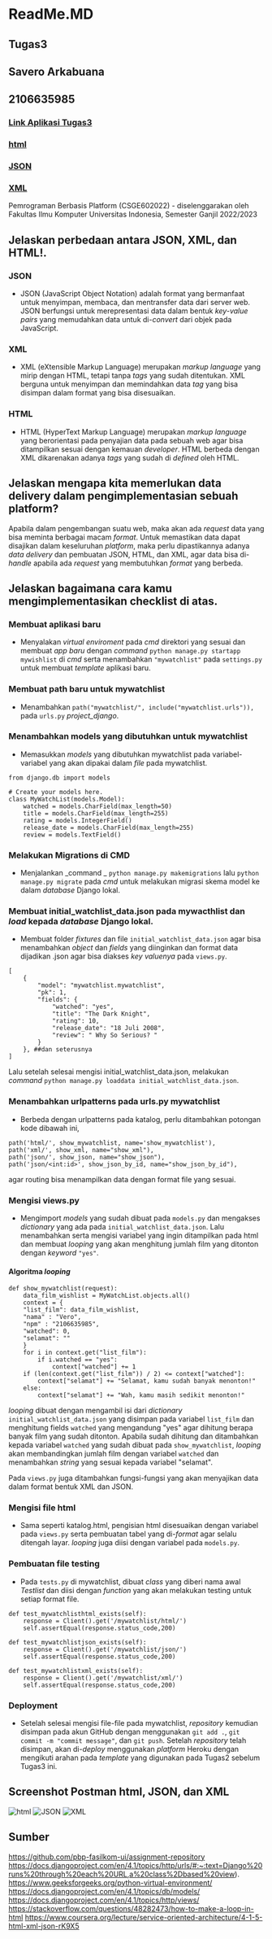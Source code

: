 # ReadMe.MD 
## Tugas3
## Savero Arkabuana
## 2106635985

### [Link Aplikasi Tugas3](https://veroarkabuana.herokuapp.com/mywatchlist/)
### [html](https://veroarkabuana.herokuapp.com/mywatchlist/html/)
### [JSON](https://veroarkabuana.herokuapp.com/mywatchlist/json/)
### [XML](https://veroarkabuana.herokuapp.com/mywatchlist/xml/)

Pemrograman Berbasis Platform (CSGE602022) - diselenggarakan oleh Fakultas Ilmu Komputer Universitas Indonesia, Semester Ganjil 2022/2023

## Jelaskan perbedaan antara JSON, XML, dan HTML!.

### JSON
- JSON (JavaScript Object Notation) adalah format yang bermanfaat untuk menyimpan, membaca, dan mentransfer data dari server web. JSON berfungsi untuk merepresentasi data dalam bentuk _key-value pairs_ yang memudahkan data untuk di-_convert_ dari objek pada JavaScript.

### XML
- XML (eXtensible Markup Language) merupakan _markup language_ yang mirip dengan HTML, tetapi tanpa _tags_ yang sudah ditentukan. XML berguna untuk menyimpan dan memindahkan data _tag_ yang bisa disimpan dalam format yang bisa disesuaikan.

### HTML
- HTML (HyperText Markup Language) merupakan _markup language_ yang berorientasi pada penyajian data pada sebuah web agar bisa ditampilkan sesuai dengan kemauan _developer_. HTML berbeda dengan XML dikarenakan adanya _tags_ yang sudah di _defined_ oleh HTML.

## Jelaskan mengapa kita memerlukan data delivery dalam pengimplementasian sebuah platform?

Apabila dalam pengembangan suatu web, maka akan ada _request_ data yang bisa meminta berbagai macam _format_. Untuk memastikan data dapat disajikan dalam keseluruhan _platform_, maka perlu dipastikannya adanya _data delivery_ dan pembuatan JSON, HTML, dan XML, agar data bisa di-_handle_ apabila ada _request_ yang membutuhkan _format_ yang berbeda.


## Jelaskan bagaimana cara kamu mengimplementasikan checklist di atas.


### Membuat aplikasi baru

- Menyalakan _virtual enviroment_ pada _cmd_ direktori yang sesuai dan membuat _app baru_ dengan _command_ ```python manage.py startapp mywishlist``` di _cmd_ serta menambahkan ```"mywatchlist"``` pada ```settings.py``` untuk membuat _template_ aplikasi baru.


### Membuat path baru untuk mywatchlist

- Menambahkan ```path("mywatchlist/", include("mywatchlist.urls")),``` pada ```urls.py``` _project_django_.


### Menambahkan models yang dibutuhkan untuk mywatchlist

- Memasukkan _models_ yang dibutuhkan mywatchlist pada variabel-variabel yang akan dipakai dalam _file_ pada mywatchlist.

```
from django.db import models

# Create your models here.
class MyWatchList(models.Model):
    watched = models.CharField(max_length=50)
    title = models.CharField(max_length=255)
    rating = models.IntegerField()
    release_date = models.CharField(max_length=255)
    review = models.TextField()
```


### Melakukan Migrations di CMD

- Menjalankan _command _ ```python manage.py makemigrations``` lalu ```python manage.py migrate``` pada _cmd_ untuk melakukan migrasi skema model ke dalam _database_ Django lokal.


### Membuat initial_watchlist_data.json pada mywacthlist dan _load_ kepada _database_ Django lokal.

- Membuat folder _fixtures_ dan file ```initial_watchlist_data.json``` agar bisa menambahkan _object_ dan _fields_ yang diinginkan dan format data dijadikan .json agar bisa diakses _key valuenya_ pada ```views.py```.

```
[
    {
        "model": "mywatchlist.mywatchlist",
        "pk": 1,
        "fields": {
            "watched": "yes",
            "title": "The Dark Knight",
            "rating": 10,
            "release_date": "18 Juli 2008",
            "review": " Why So Serious? "
        }
    }, ##dan seterusnya
]
```

Lalu setelah selesai mengisi initial_watchlist_data.json, melakukan _command_ ```python manage.py loaddata initial_watchlist_data.json```.


### Menambahkan urlpatterns pada urls.py mywatchlist

- Berbeda dengan urlpatterns pada katalog, perlu ditambahkan potongan kode dibawah ini,

```
path('html/', show_mywatchlist, name='show_mywatchlist'),
path('xml/', show_xml, name="show_xml"),
path('json/', show_json, name="show_json"),
path('json/<int:id>', show_json_by_id, name="show_json_by_id"),
```

agar routing bisa menampilkan data dengan format file yang sesuai.


### Mengisi views.py

- Mengimport _models_ yang sudah dibuat pada ```models.py``` dan mengakses _dictionary_ yang ada pada ```initial_watchlist_data.json```. Lalu menambahkan serta mengisi variabel yang ingin ditampilkan pada html dan membuat _looping_ yang akan menghitung jumlah film yang ditonton dengan _keyword_ ```"yes"```.

#### Algoritma _looping_

```
def show_mywatchlist(request):
    data_film_wishlist = MyWatchList.objects.all()
    context = {
    "list_film": data_film_wishlist,
    "nama" : "Vero",
    "npm" : "2106635985",
    "watched": 0,
    "selamat": ""
    }
    for i in context.get("list_film"):
        if i.watched == "yes":
            context["watched"] += 1
    if (len(context.get("list_film")) / 2) <= context["watched"]:
        context["selamat"] += "Selamat, kamu sudah banyak menonton!"
    else:
        context["selamat"] += "Wah, kamu masih sedikit menonton!"
```

_looping_ dibuat dengan mengambil isi dari _dictionary_ ```initial_watchlist_data.json``` yang disimpan pada variabel ```list_film``` dan menghitung fields ```watched``` yang mengandung "yes" agar dihitung berapa banyak film yang sudah ditonton. Apabila sudah dihitung dan ditambahkan kepada variabel ```watched``` yang sudah dibuat pada ```show_mywatchlist```, _looping_ akan membandingkan jumlah film dengan variabel ```watched``` dan menambahkan _string_ yang sesuai kepada variabel "selamat".

Pada ```views.py``` juga ditambahkan fungsi-fungsi yang akan menyajikan data dalam format bentuk XML dan JSON.


### Mengisi file html

- Sama seperti katalog.html, pengisian html disesuaikan dengan variabel pada ```views.py``` serta pembuatan tabel yang di-_format_ agar selalu ditengah layar. _looping_ juga diisi dengan variabel pada ```models.py```.


### Pembuatan file testing

- Pada ```tests.py``` di mywatchlist, dibuat _class_ yang diberi nama awal _Testlist_ dan diisi dengan _function_ yang akan melakukan testing untuk setiap format file.

```
def test_mywatchlisthtml_exists(self):
    response = Client().get('/mywatchlist/html/')
    self.assertEqual(response.status_code,200)

def test_mywatchlistjson_exists(self):
    response = Client().get('/mywatchlist/json/')
    self.assertEqual(response.status_code,200)

def test_mywatchlistxml_exists(self):
    response = Client().get('/mywatchlist/xml/')
    self.assertEqual(response.status_code,200)
```


### Deployment

- Setelah selesai mengisi file-file pada mywatchlist, _repository_ kemudian disimpan pada akun GitHub dengan menggunakan ```git add .```, ```git commit -m "commit message"```, dan ```git push```. Setelah _repository_ telah disimpan, akan di-_deploy_ menggunakan _platform_ Heroku dengan mengikuti arahan pada _template_ yang digunakan pada Tugas2 sebelum Tugas3 ini.

## Screenshot Postman html, JSON, dan XML
![html](SS_html.jpg)
![JSON](SS_JSON.jpg)
![XML](SS_XML.jpg)



## Sumber

https://github.com/pbp-fasilkom-ui/assignment-repository
https://docs.djangoproject.com/en/4.1/topics/http/urls/#:~:text=Django%20runs%20through%20each%20URL,a%20class%2Dbased%20view).
https://www.geeksforgeeks.org/python-virtual-environment/
https://docs.djangoproject.com/en/4.1/topics/db/models/
https://docs.djangoproject.com/en/4.1/topics/http/views/
https://stackoverflow.com/questions/48282473/how-to-make-a-loop-in-html
https://www.coursera.org/lecture/service-oriented-architecture/4-1-5-html-xml-json-rK9X5


